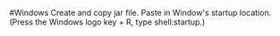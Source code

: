#Windows
Create and copy jar file.
Paste in Window's startup location. (Press the Windows logo key  + R, type shell:startup.)
